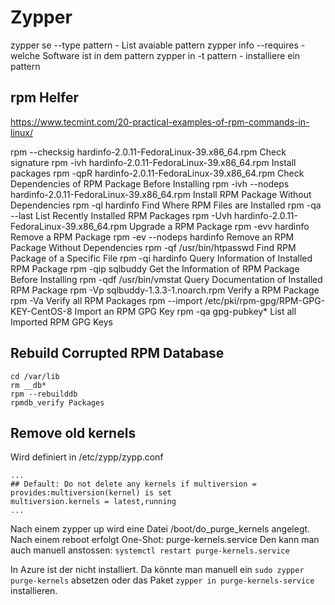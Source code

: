 # Zypper 

zypper se --type pattern            - List avaiable pattern
zypper info --requires <pattern>    - welche Software ist in dem pattern
zypper in -t pattern <pattern>      - installiere ein pattern


## rpm Helfer

https://www.tecmint.com/20-practical-examples-of-rpm-commands-in-linux/

rpm --checksig hardinfo-2.0.11-FedoraLinux-39.x86_64.rpm        Check signature
rpm -ivh hardinfo-2.0.11-FedoraLinux-39.x86_64.rpm              Install packages
rpm -qpR hardinfo-2.0.11-FedoraLinux-39.x86_64.rpm              Check Dependencies of RPM Package Before Installing
rpm -ivh --nodeps hardinfo-2.0.11-FedoraLinux-39.x86_64.rpm     Install RPM Package Without Dependencies
rpm -ql hardinfo                                                Find Where RPM Files are Installed
rpm -qa --last                                                  List Recently Installed RPM Packages
rpm -Uvh hardinfo-2.0.11-FedoraLinux-39.x86_64.rpm              Upgrade a RPM Package
rpm -evv hardinfo                                               Remove a RPM Package
rpm -ev --nodeps hardinfo                                       Remove an RPM Package Without Dependencies
rpm -qf /usr/bin/htpasswd                                       Find RPM Package of a Specific File
rpm -qi hardinfo                                                Query Information of Installed RPM Package
rpm -qip sqlbuddy                                               Get the Information of RPM Package Before Installing
rpm -qdf /usr/bin/vmstat                                        Query Documentation of Installed RPM Package
rpm -Vp sqlbuddy-1.3.3-1.noarch.rpm                             Verify a RPM Package
rpm -Va                                                         Verify all RPM Packages
rpm --import /etc/pki/rpm-gpg/RPM-GPG-KEY-CentOS-8              Import an RPM GPG Key
rpm -qa gpg-pubkey*                                             List all Imported RPM GPG Keys


## Rebuild Corrupted RPM Database

```
cd /var/lib
rm __db*
rpm --rebuilddb
rpmdb_verify Packages
```

## Remove old kernels

Wird definiert in /etc/zypp/zypp.conf

```
...
## Default: Do not delete any kernels if multiversion = provides:multiversion(kernel) is set
multiversion.kernels = latest,running
...
```

Nach einem zypper up wird eine Datei /boot/do_purge_kernels angelegt. Nach einem reboot erfolgt One-Shot: purge-kernels.service
Den kann man auch manuell anstossen: `systemctl restart purge-kernels.service`

In Azure ist der nicht installiert. Da könnte man manuell ein `sudo zypper purge-kernels` absetzen oder das Paket `zypper in purge-kernels-service` installieren.
